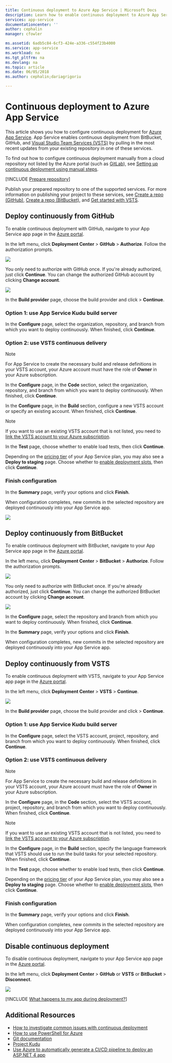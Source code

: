 ```yaml
---
title: Continuous deployment to Azure App Service | Microsoft Docs
description: Learn how to enable continuous deployment to Azure App Service.
services: app-service
documentationcenter: ''
author: cephalin
manager: cfowler

ms.assetid: 6adb5c84-6cf3-424e-a336-c554f23b4000
ms.service: app-service
ms.workload: na
ms.tgt_pltfrm: na
ms.devlang: na
ms.topic: article
ms.date: 06/05/2018
ms.author: cephalin;dariagrigoriu

---
```

# Continuous deployment to Azure App Service
This article shows you how to configure continuous deployment for [Azure App Service](app-service-web-overview.md). App Service enables continuous deployment from BitBucket, GitHub, and [Visual Studio Team Services (VSTS)](https://www.visualstudio.com/team-services/) by pulling in the most recent updates from your existing repository in one of these services.

To find out how to configure continuous deployment manually from a cloud repository not listed by the Azure portal (such as [GitLab](https://gitlab.com/)), see
[Setting up continuous deployment using manual steps](https://github.com/projectkudu/kudu/wiki/Continuous-deployment#setting-up-continuous-deployment-using-manual-steps).

[!INCLUDE [Prepare repository](../../includes/app-service-deploy-prepare-repo.md)]

Publish your prepared repository to one of the supported services. For more information on publishing your project to these services, see [Create a repo (GitHub)], [Create a repo (BitBucket)], and [Get started with VSTS].

## Deploy continuously from GitHub

To enable continuous deployment with GitHub, navigate to your App Service app page in the [Azure portal](https://portal.azure.com).

In the left menu, click **Deployment Center** > **GitHub** > **Authorize**. Follow the authorization prompts. 

![](media/app-service-continuous-deployment/github-choose-source.png)

You only need to authorize with GitHub once. If you're already authorized, just click **Continue**. You can change the authorized GitHub account by clicking **Change account**.

![](media/app-service-continuous-deployment/github-continue.png)

In the **Build provider** page, choose the build provider and click > **Continue**.

### Option 1: use App Service Kudu build server

In the **Configure** page, select the organization, repository, and branch from which you want to deploy continuously. When finished, click **Continue**.

### Option 2: use VSTS continuous delivery

> [!NOTE]
> For App Service to create the necessary build and release definitions in your VSTS account, your Azure account must have the role of **Owner** in your Azure subscription.
>

In the **Configure** page, in the **Code** section, select the organization, repository, and branch from which you want to deploy continuously. When finished, click **Continue**.

In the **Configure** page, in the **Build** section, configure a new VSTS account or specify an existing account. When finished, click **Continue**.

> [!NOTE]
> If you want to use an existing VSTS account that is not listed, you need to [link the VSTS account to your Azure subscription](https://github.com/projectkudu/kudu/wiki/Setting-up-a-VSTS-account-so-it-can-deploy-to-a-Web-App).

In the **Test** page, choose whether to enable load tests, then click **Continue**.

Depending on the [pricing tier](/pricing/details/app-service/plans/) of your App Service plan, you may also see a **Deploy to staging** page. Choose whether to [enable deployment slots](web-sites-staged-publishing.md), then click **Continue**.

### Finish configuration

In the **Summary** page, verify your options and click **Finish**.

When configuration completes, new commits in the selected repository are deployed continuously into your App Service app.

![](media/app-service-continuous-deployment/github-finished.png)

## Deploy continuously from BitBucket

To enable continuous deployment with BitBucket, navigate to your App Service app page in the [Azure portal](https://portal.azure.com).

In the left menu, click **Deployment Center** > **BitBucket** > **Authorize**. Follow the authorization prompts. 

![](media/app-service-continuous-deployment/bitbucket-choose-source.png)

You only need to authorize with BitBucket once. If you're already authorized, just click **Continue**. You can change the authorized BitBucket account by clicking **Change account**.

![](media/app-service-continuous-deployment/bitbucket-continue.png)

In the **Configure** page, select the repository and branch from which you want to deploy continuously. When finished, click **Continue**.

In the **Summary** page, verify your options and click **Finish**.

When configuration completes, new commits in the selected repository are deployed continuously into your App Service app.

## Deploy continuously from VSTS

To enable continuous deployment with VSTS, navigate to your App Service app page in the [Azure portal](https://portal.azure.com).

In the left menu, click **Deployment Center** > **VSTS** > **Continue**. 

![](media/app-service-continuous-deployment/vsts-choose-source.png)

In the **Build provider** page, choose the build provider and click > **Continue**.

### Option 1: use App Service Kudu build server

In the **Configure** page, select the VSTS account, project, repository, and branch from which you want to deploy continuously. When finished, click **Continue**.

### Option 2: use VSTS continuous delivery

> [!NOTE]
> For App Service to create the necessary build and release definitions in your VSTS account, your Azure account must have the role of **Owner** in your Azure subscription.
>

In the **Configure** page, in the **Code** section, select the VSTS account, project, repository, and branch from which you want to deploy continuously. When finished, click **Continue**.

> [!NOTE]
> If you want to use an existing VSTS account that is not listed, you need to [link the VSTS account to your Azure subscription](https://github.com/projectkudu/kudu/wiki/Setting-up-a-VSTS-account-so-it-can-deploy-to-a-Web-App).

In the **Configure** page, in the **Build** section, specify the language framework that VSTS should use to run the build tasks for your selected repository. When finished, click **Continue**.

In the **Test** page, choose whether to enable load tests, then click **Continue**.

Depending on the [pricing tier](/pricing/details/app-service/plans/) of your App Service plan, you may also see a **Deploy to staging** page. Choose whether to [enable deployment slots](web-sites-staged-publishing.md), then click **Continue**. 

### Finish configuration

In the **Summary** page, verify your options and click **Finish**.

When configuration completes, new commits in the selected repository are deployed continuously into your App Service app.

## Disable continuous deployment

To disable continuous deployment, navigate to your App Service app page in the [Azure portal](https://portal.azure.com).

In the left menu, click **Deployment Center** > **GitHub** or **VSTS** or **BitBucket** > **Disconnect**.

![](media/app-service-continuous-deployment/disable.png)

[!INCLUDE [What happens to my app during deployment?](../../includes/app-service-deploy-atomicity.md)]

## Additional Resources

* [How to investigate common issues with continuous deployment](https://github.com/projectkudu/kudu/wiki/Investigating-continuous-deployment)
* [How to use PowerShell for Azure]
* [Git documentation]
* [Project Kudu](https://github.com/projectkudu/kudu/wiki)
* [Use Azure to automatically generate a CI/CD pipeline to deploy an ASP.NET 4 app](https://www.visualstudio.com/docs/build/get-started/aspnet-4-ci-cd-azure-automatic)

[Azure portal]: https://portal.azure.com
[VSTS Portal]: https://www.visualstudio.com/en-us/products/visual-studio-team-services-vs.aspx
[Installing Git]: http://git-scm.com/book/en/Getting-Started-Installing-Git
[How to use PowerShell for Azure]: /powershell/azureps-cmdlets-docs
[Git Documentation]: http://git-scm.com/documentation

[Create a repo (GitHub)]: https://help.github.com/articles/create-a-repo
[Create a repo (BitBucket)]: https://confluence.atlassian.com/display/BITBUCKET/Create+an+Account+and+a+Git+Repo
[Get started with VSTS]: https://www.visualstudio.com/docs/vsts-tfs-overview
